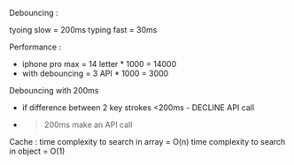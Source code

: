 Debouncing :

tyoing slow = 200ms
typing fast = 30ms

Performance :

- iphone pro max = 14 letter \* 1000 = 14000
- with debouncing = 3 API \* 1000 = 3000

Debouncing with 200ms

- if difference between 2 key strokes <200ms - DECLINE API call
- > 200ms make an API call

Cache :
time complexity to search in array = O(n)
time complexity to search in object = O(1)
